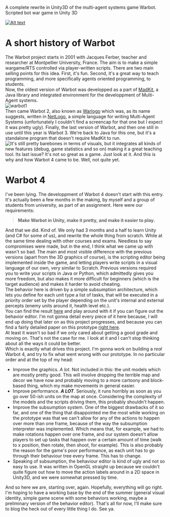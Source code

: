 A complete rewrite in Unity3D of the multi-agent systems game Warbot.
Scripted bot war game in Unity 3D

[![Alt text](https://78.media.tumblr.com/tumblr_ovr8ilVtCk1wv3k0d_smart1.jpg)](https://vt.media.tumblr.com/tumblr_ovr8ilVtCk1wv3k0d_480.mp4)

# A short history of Warbot  
The Warbot project starts in 2001 with Jacques Ferber, teacher and researcher at Montpellier University, France. The aim is to make a simple wargame/RTS controlled via player-written scripts. There are two main selling points for this idea. First, it's fun. Second, it's a great way to teach programming, and more specifically agents oriented programming, to students.  
Now, the oldest version of Warbot was developped as a part of [MadKit](http://www.madkit.net/madkit/), a Java library and integrated environment for the developpment of Multi-Agent systems.   
![warbot1](http://www.madkit.net/warbot/images/warbot_action.png "Warbot 1, pretty ugly right?")  
Then came Warbot 2, also known as [Warlogo](http://www.lirmm.fr/~ferber/ProgAgent/warlogo-doc.pdf) which was, as its name suggests, written in [NetLogo](https://ccl.northwestern.edu/netlogo/), a simple language for writing Multi-Agent Systems (unfortunately I couldn't find a screencap for that one but I expect it was pretty ugly).
Finally, the last version of Warbot, and then one still in use until this year is Warbot 3. We're back to Java for this one, but it's a standalone program that doesn't require MadKit to run. ![It's still pretty barebones in terms of visuals](http://www.lirmm.fr/~ferber/ProgAgent/images/interface-warbot3.png "It's still pretty barebones in terms of visuals"), but it integrates all kinds of new features (debug, game statistics and so on) making it a great teaching tool. Its last issue? It's not so great as a game. Just look at it. 
And this is why and how Warbot 4 came to be. Well, not quite yet.  

# Warbot 4
I've been lying. The developpment of Warbot 4 doesn't start with this entry. It's actually been a few months in the making, by myself and a group of students from university, as part of an assignment. Here were our requirements:  

>**Make Warbot in Unity, make it pretty, and make it easier to play.** 

And that we did. Kind of. We only had 3 months and a half to learn Unity (and C# for some of us), and rewrite the whole thing from scratch. While at the same time dealing with other courses and exams. Needless to say compromises were made, but in the end, I think what we came up with wasn't so bad. The main and most visible difference with the previous versions (apart from the 3D graphics of course), is the scripting editor being implemented inside the game, and letting players write scripts in a visual language of our own, very similar to Scratch. Previous versions required you to write your scripts in Java or Python, which admittedly gives you more freedom, but also makes it more difficult for beginners (which is the target audience) and makes it harder to avoid cheating.  
The behavior here is driven by a simple subsumption architecture, which lets you define for each unit type a list of tasks, that will be executed in a priority order set by the player depending on the unit's internal and external percepts (enemy units around it, health level etc.).  
You can find the result [here](https://github.com/ecrvnr/warbot4-prototype) and play around with it if you can figure out the behavior editor. I'm not gonna detail every piece of it here because, I will end up doing that later on as this project progresses, and because you can find a fairly detailed paper on this prototype [right here](https://github.com/ecrvnr/warbot4-prototype/blob/master/warbot_unity.pdf).  
At least it wasn't so bad if we only cared about getting a good grade and moving on. That's not the case for me. I look at it and I can't stop thinking about all the ways it could be better.  
Which is exactly what drives this project. I'm gonna work on building a *real* Warbot 4, and try to fix what went wrong with our prototype. In no particular order and at the top of my head:  

+ Improve the graphics. *A lot*. Not included in this: the unit models which are mostly pretty good. This will involve dropping the terrible map and decor we have now and probably moving to a more cartoony and block-based thing, which my make movements in general easier.  
+ Improve performance. **_A LOT_**. Seriously, it runs horribly as soon as you go over 50-ish units on the map at once. Considering the complexity of the models and the scripts driving them, this probably shouldn't happen.
+ Improve the subsumption system. One of the biggest drawbacks of it so far, and one of the thing that disappointed me the most while working on the prototype was that we can't allow for any of the actions to happen over more than one frame, because of the way the subsumption interpreter was implemented. Which means that, for example, we had to make rotations happen over one frame, and our system doesn't allow players to set up tasks that happen over a certain amount of time (walk to x position, then rotate, then shoot, for example). This is also probably the reason for the game's poor performance, as each unit has to go through their behaviour tree every frame. This has to change.  
+ Speaking of subsumption, the behaviour editor is kind of ugly and not so easy to use. It was written in OpenGL straight up because we couldn't quite figure out how to move the action labels around in a 2D space in Unity3D, and we were somewhat pressed by time.  


And so here we are, starting over, again. Hopefully, everything will go right. I'm hoping to have a working base by the end of the summer (general visual identity, simple game scene with some behaviors working, maybe a preliminary version of the behavior editor). That's all for now, I'll make sure to blog the heck out of every little thing I do. See ya.
